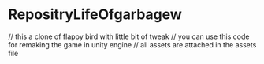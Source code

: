 # RepositryLifeOfgarbagew
// this a clone of flappy bird with little bit of tweak
// you can use this code for remaking the game in unity engine 
// all assets are attached in the assets file

